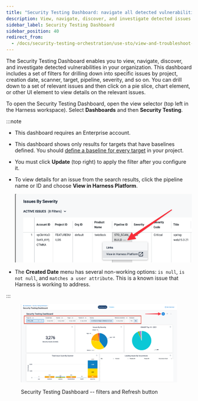 ```yaml
---
title: "Security Testing Dashboard: navigate all detected vulnerabilities in your organization"
description: View, navigate, discover, and investigate detected issues in the Security Testing Dashboard. 
sidebar_label: Security Testing Dashboard
sidebar_position: 40
redirect_from: 
  - /docs/security-testing-orchestration/use-sto/view-and-troubleshoot-vulnerabilities/security-testing-dashboard
---
```


The Security Testing Dashboard enables you to view, navigate, discover, and investigate detected vulnerabilities in your organization. This dashboard includes a set of filters for drilling down into specific issues by project, creation date, scanner, target, pipeline, severity, and so on. You can drill down to a set of relevant issues and then click on a pie slice, chart element, or other UI element to view details on the relevant issues.

To open the Security Testing Dashboard, open the view selector (top left in the Harness workspace). Select **Dashboards** and then **Security Testing**.

:::note
- This dashboard requires an Enterprise account.
- This dashboard shows only results for targets that have baselines defined. You should [define a baseline for every target](/docs/security-testing-orchestration/get-started/key-concepts/targets-and-baselines) in your project. 
- You must click **Update** (top right) to apply the filter after you configure it.
- To view details for an issue from the search results, click the pipeline name or ID and choose **View in Harness Platform**. 

   ![](./static/sto-dashboard-view-issue-in-harness-platform.png)

- The **Created Date** menu has several non-working options: `is null`, `is not null`, and `matches a user attribute`. This is a known issue that Harness is working to address.

:::

<figure>

![Security Testing Dashboard -- filters and Refresh button](./static/sto-dashboard-with-new-filters.png)

<figcaption>Security Testing Dashboard -- filters and Refresh button</figcaption>
</figure>

